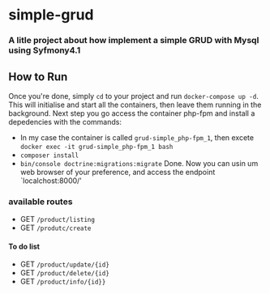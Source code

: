 # simple-grud

### A litle project about how implement a simple GRUD with Mysql using Syfmony4.1


## How to Run

Once you're done, simply `cd` to your project and run `docker-compose up -d`. This will initialise and start all the containers, then leave them running in the background.
Next step you go access the container php-fpm and install a depedencies with the commands:
* In my case the container is called `grud-simple_php-fpm_1`, then  excete `docker exec -it grud-simple_php-fpm_1 bash`
* `composer install`
* `bin/console doctrine:migrations:migrate`
 Done. Now you can usin um web browser of your preference, and access the endpoint `localchost:8000/'

### available routes
* GET `/product/listing`
* GET `/produtc/create`

#### To do list
* GET `/product/update/{id}`
* GET `/product/delete/{id}`
* GET `/product/info/{id}}`
